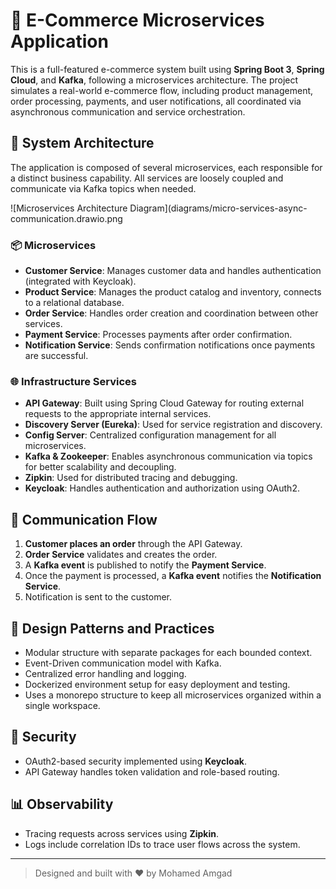 
# 🛒 E-Commerce Microservices Application

This is a full-featured e-commerce system built using **Spring Boot 3**, **Spring Cloud**, and **Kafka**, following a microservices architecture. The project simulates a real-world e-commerce flow, including product management, order processing, payments, and user notifications, all coordinated via asynchronous communication and service orchestration.

## 🧩 System Architecture

The application is composed of several microservices, each responsible for a distinct business capability. All services are loosely coupled and communicate via Kafka topics when needed.

![Microservices Architecture Diagram](diagrams/micro-services-async-communication.drawio.png

### 📦 Microservices

- **Customer Service**: Manages customer data and handles authentication (integrated with Keycloak).
- **Product Service**: Manages the product catalog and inventory, connects to a relational database.
- **Order Service**: Handles order creation and coordination between other services.
- **Payment Service**: Processes payments after order confirmation.
- **Notification Service**: Sends confirmation notifications once payments are successful.

### 🌐 Infrastructure Services

- **API Gateway**: Built using Spring Cloud Gateway for routing external requests to the appropriate internal services.
- **Discovery Server (Eureka)**: Used for service registration and discovery.
- **Config Server**: Centralized configuration management for all microservices.
- **Kafka & Zookeeper**: Enables asynchronous communication via topics for better scalability and decoupling.
- **Zipkin**: Used for distributed tracing and debugging.
- **Keycloak**: Handles authentication and authorization using OAuth2.

## 🔄 Communication Flow

1. **Customer places an order** through the API Gateway.
2. **Order Service** validates and creates the order.
3. A **Kafka event** is published to notify the **Payment Service**.
4. Once the payment is processed, a **Kafka event** notifies the **Notification Service**.
5. Notification is sent to the customer.

## 🧱 Design Patterns and Practices

- Modular structure with separate packages for each bounded context.
- Event-Driven communication model with Kafka.
- Centralized error handling and logging.
- Dockerized environment setup for easy deployment and testing.
- Uses a monorepo structure to keep all microservices organized within a single workspace.

## 🔐 Security

- OAuth2-based security implemented using **Keycloak**.
- API Gateway handles token validation and role-based routing.

## 📊 Observability

- Tracing requests across services using **Zipkin**.
- Logs include correlation IDs to trace user flows across the system.

---

> Designed and built with ❤️ by Mohamed Amgad
